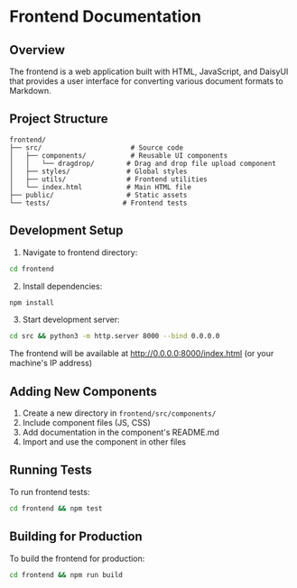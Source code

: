 # Frontend Documentation

## Overview
The frontend is a web application built with HTML, JavaScript, and DaisyUI that provides a user interface for converting various document formats to Markdown.

## Project Structure
```
frontend/
├── src/                      # Source code
│   ├── components/           # Reusable UI components
│   │   └── dragdrop/        # Drag and drop file upload component
│   ├── styles/              # Global styles
│   ├── utils/               # Frontend utilities
│   └── index.html           # Main HTML file
├── public/                  # Static assets
└── tests/                  # Frontend tests
```

## Development Setup

1. Navigate to frontend directory:
```bash
cd frontend
```

2. Install dependencies:
```bash
npm install
```

3. Start development server:
```bash
cd src && python3 -m http.server 8000 --bind 0.0.0.0
```

The frontend will be available at http://0.0.0.0:8000/index.html (or your machine's IP address)

## Adding New Components
1. Create a new directory in `frontend/src/components/`
2. Include component files (JS, CSS)
3. Add documentation in the component's README.md
4. Import and use the component in other files

## Running Tests
To run frontend tests:
```bash
cd frontend && npm test
```

## Building for Production
To build the frontend for production:
```bash
cd frontend && npm run build
```